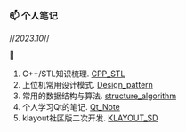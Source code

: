 ### 📫 个人笔记

//*2023.10*//

<!--
**zywangsui/zywangsui** is a ✨ _special_ ✨ repository because its `README.md` (this file) appears on your GitHub profile.

Here are some ideas to get you started:

- 🔭 I’m currently working on ...
- 🌱 I’m currently learning ...
- 👯 I’m looking to collaborate on ...
- 🤔 I’m looking for help with ...
- 💬 Ask me about ...
- 📫 How to reach me: ...
- 😄 Pronouns: ...
- ⚡ Fun fact: ...

-->🌱
1. C++/STL知识梳理.        [CPP_STL](https://github.com/zywangsui/CPP_STL)
2. 上位机常用设计模式.     [Design_pattern](https://github.com/zywangsui/Design_pattern)
3. 常用的数据结构与算法.   [structure_algorithm](https://github.com/zywangsui/structure_algorithm)
4. 个人学习Qt的笔记.       [Qt_Note](https://github.com/zywangsui/Qt_Note/blob/main/Qt%E6%9C%BA%E5%88%B6.md)
5. klayout社区版二次开发.  [KLAYOUT_SD](https://github.com/zywangsui/KLAYOUT_SD)
